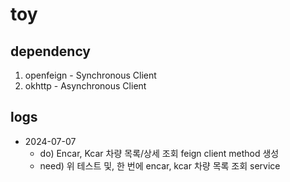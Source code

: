 # toy
 
## dependency
1. openfeign - Synchronous Client 
2. okhttp - Asynchronous Client 

## logs
- 2024-07-07
  - do) Encar, Kcar 차량 목록/상세 조회 feign client method 생성
  - need) 위 테스트 및, 한 번에 encar, kcar 차량 목록 조회 service 

